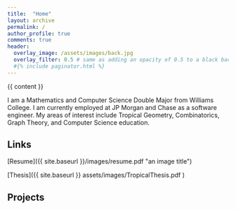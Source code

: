 ```yaml
---
title:  "Home"
layout: archive
permalink: /
author_profile: true
comments: true
header:
  overlay_image: /assets/images/back.jpg
  overlay_filter: 0.5 # same as adding an opacity of 0.5 to a black background
  #{% include paginator.html %}
---
```


{{ content }}

I am a Mathematics and Computer Science Double Major from Williams College. I am currently employed at JP Morgan and Chase as 
a software engineer. My areas of interest include Tropical Geometry, Combinatorics, Graph Theory, and Computer Science education. 

## Links ##

[Resume]({{ site.baseurl }}/images/resume.pdf "an image title")


[Thesis]({{ site.baseurl }} assets/images/TropicalThesis.pdf )

## Projects ##